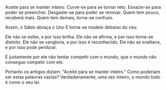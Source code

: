 Aceite para se manter inteiro.
Curve-se para se tornar reto.
Esvazie-se para poder se preencher.
Desgaste-se para poder se renovar.
Quem tem pouco, receberá mais.
Quem tem demais, torna-se confuso.

Assim, o Sábio abraça o Uno
E torna-se modelo debaixo do céu.

Ele não se exibe, e por isso brilha.
Ele não se afirma, e por isso torna-se distinto.
Ele não se vangloria, e por isso é reconhecido.
Ele não se enaltece, e por isso pode perdurar.

É justamente por ele não tentar competir com o mundo,
que o mundo não consegue competir com ele.

Portanto os antigos diziam: "Aceite para se manter inteiro."
Como poderiam ser estas palavras vazias?
Verdadeiramente, uma vez inteiro, o mundo todo é como o seu lar.